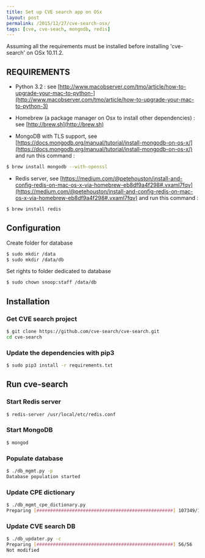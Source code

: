 ```yaml
---
title: Set up CVE search app on OSx 
layout: post
permalink: /2015/12/27/cve-search-osx/
tags: [cve, cve-seach, mongodb, redis]
---
```


Assuming all the requirements must be installed before installing 'cve-search' on OSx 10.11.2.

## REQUIREMENTS

 * Python 3.2 : see [http://www.macobserver.com/tmo/article/how-to-upgrade-your-mac-to-python-](http://www.macobserver.com/tmo/article/how-to-upgrade-your-mac-to-python-3)

* Homebrew (a package manager on Osx to install other dependencies) : see [http://brew.sh](http://brew.sh)

* MongoDB with TLS support, see [https://docs.mongodb.org/manual/tutorial/install-mongodb-on-os-x/](https://docs.mongodb.org/manual/tutorial/install-mongodb-on-os-x/) and run this command : 
 
```bash
$ brew install mongodb --with-openssl
```

* Redis server, see [https://medium.com/@petehouston/install-and-config-redis-on-mac-os-x-via-homebrew-eb8df9a4f298#.vxaml7fqv](https://medium.com/@petehouston/install-and-config-redis-on-mac-os-x-via-homebrew-eb8df9a4f298#.vxaml7fqv) and run this command :

```bash
$ brew install redis
```


## Configuration

Create folder for database

```bash
$ sudo mkdir /data
$ sudo mkdir /data/db
```

Set rights to folder dedicated to database 

```bash
$ sudo chown snoop:staff /data/db
```

## Installation

### Get CVE search project 

```bash
$ git clone https://github.com/cve-search/cve-search.git
cd cve-search
```

### Update the dependencies with pip3 

```bash
$ sudo pip3 install -r requirements.txt
```

## Run cve-search 

### Start Redis server 

```bash
$ redis-server /usr/local/etc/redis.conf
```

### Start MongoDB

```bash
$ mongod
```

### Populate database 

```bash
$ ./db_mgmt.py -p
Database population started
```

### Update CPE dictionary

```bash
$ ./db_mgmt_cpe_dictionary.py
Preparing [##################################################] 107349/107349
```

### Update CVE search DB

```bash
$ ./db_updater.py -c
Preparing [##################################################] 56/56
Not modified
```